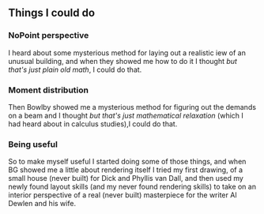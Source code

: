 ## Things I could do

### NoPoint perspective
I heard about some mysterious method for laying out a realistic iew of
an unusual building, and when they showed me how to do it I thought *but
that\'s just plain old math*, I could do that.

### Moment distribution
Then Bowlby showed me a
mysterious method for figuring out the demands on a beam and I thought
*but that\'s just mathematical relaxation* (which I had heard about in
calculus studies),I could do that.

### Being useful
So to make myself useful I started
doing some of those things, and when BG showed me a little about
rendering itself I tried my first drawing, of a small house (never
built) for Dick and Phyllis van Dall, and then used my newly found
layout skills (and my never found rendering skills) to take on an
interior perspective of a real (never built) masterpiece for the
writer Al Dewlen and his wife.
